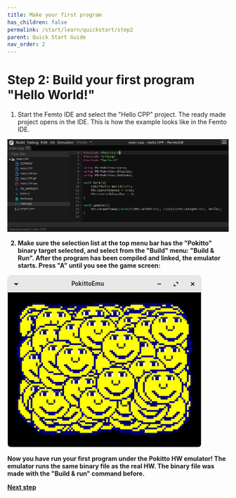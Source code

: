 ```yaml
---
title: Make your first program
has_children: false
permalink: /start/learn/quickstart/step2
parent: Quick Start Guide
nav_order: 2
---
```


# Step 2: Build your first program "Hello World!"

1. Start the Femto IDE and select the "Hello CPP" project. The ready made project opens in the IDE.
This is how the example looks like in the Femto IDE. <b/>

![hello world](/assets/images/learn/ide.jpg)

2. Make sure the selection list at the top menu bar has the "Pokitto" binary target selected, and select from the "Build" menu: "Build & Run".
After the program has been compiled and linked, the emulator starts. Press "A" until you see the game screen:

![hello world](/assets/images/learn/emulator.png)

Now you have run your first program under the Pokitto HW emulator! The emulator runs the same binary file as the real HW. The binary file was made with the "Build & run" command before.

[Next step]({{site.url}}{{site.baseurl}}/start/learn/quickstart/step3)
